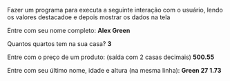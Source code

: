 Fazer um programa para executa a seguinte interação com o usuário, lendo os valores destacadoe e depois mostrar os dados na tela

Entre com seu nome completo:
**Alex Green**

Quantos quartos tem na sua casa?
**3**

Entre com o preço de um produto: (saída com 2 casas decimais)
**500.55**

Entre com seu último nome, idade e altura (na mesma linha):
**Green 27 1.73**